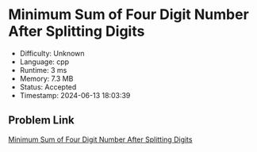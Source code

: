 # Minimum Sum of Four Digit Number After Splitting Digits

- Difficulty: Unknown
- Language: cpp
- Runtime: 3 ms
- Memory: 7.3 MB
- Status: Accepted
- Timestamp: 2024-06-13 18:03:39

## Problem Link
[Minimum Sum of Four Digit Number After Splitting Digits](https://leetcode.com/problems/minimum-sum-of-four-digit-number-after-splitting-digits)

